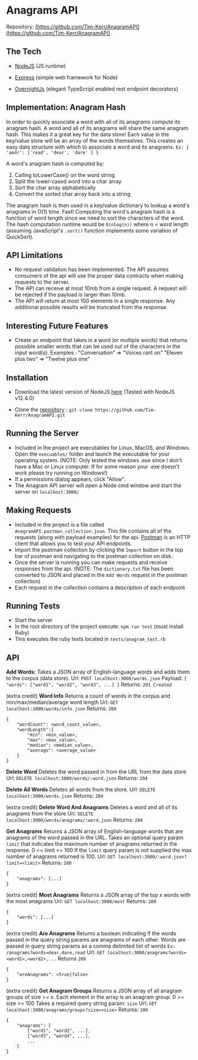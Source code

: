 
# Anagrams API

Repository: [https://github.com/Tim-Kerr/AnagramAPI](https://github.com/Tim-Kerr/AnagramAPI)

  

## The Tech


*  [NodeJS](https://nodejs.org/en/) (JS runtime)

*  [Express](https://expressjs.com/) (simple web framework for Node)

*  [OvernightJs](https://www.npmjs.com/package/@overnightjs/core) (elegant TypeScript enabled rest endpoint decorators)

## Implementation: Anagram Hash
In order to quickly associate a word with all of its anagrams compute its anagram hash. A word and all of its anagrams will share the same anagram hash. This makes it a great key for the data store! Each value in the key/value store will be an array of the words themselves. This creates an easy data structure with which to associate a word and its anagrams.
`Ex: { 'aedr': ['read', 'dear', 'dare' ] }`

A word's anagram hash is computed by:
1. Calling toLowerCase() on the word string
2. Split the lower-cased word into a char array
3. Sort the char array alphabetically
4. Convert the sorted char array back into a string

The anagram hash is then used in a key/value dictionary to lookup a word's anagrams in O(1) time. Fast! Computing the word's anagram hash is a function of word length since we need to sort the characters of the word. The hash computation runtime would be `O(nlog(n))` where n = word length (assuming JavaScript's `.sort()` function implements some variation of QuickSort).

## API Limitations
* No request validation has been implemented. The API assumes consumers of the api will use the proper data contracts when making requests to the server.
* The API can receive at most 10mb from a single request. A request will be rejected if the payload is larger than 10mb.
* The API will return at most 100 elements in a single response. Any additional possible results will be truncated from the response.

## Interesting Future Features
* Create an endpoint that takes in a word (or multiple words) that returns possible smaller words that can be used out of the characters in the input word(s). 
Examples : 
"Conversation" => "Voices rant on"
"Eleven plus two" => "Twelve plus one"
  

## Installation

* Download the latest version of NodeJS [here](https://nodejs.org/en/download/) (Tested with NodeJS v12.4.0)

* Clone the [repository](https://github.com/Tim-Kerr/AnagramAPI) : `git clone https://github.com/Tim-Kerr/AnagramAPI.git`

## Running the Server
* Included in the project are executables for Linux, MacOS, and Windows. Open the `execuables/` folder and launch the executable for your operating system. (NOTE: Only tested the windows .exe since I don't have a Mac or Linux computer. If for some reason your .exe doesn't work please try running on Windows!)
* If a permissions dialog appears, click "Allow".
* The Anagram API server will open a Node cmd window and start the server on `localhost:3000/`

## Making Requests
* Included in the project is a file called `AnagramAPI.postman_collection.json`. This file contains all of the requests (along with payload examples) for the api. [Postman](https://www.getpostman.com/downloads/) is an HTTP client that allows you to test your API endpoints.
* Import the postman collection by clicking the `Import` button in the top bar of postman and navigating to the postman collection on disk.
* Once the server is running you can make requests and receive responses from the api. (NOTE: The `dictionary.txt` file has been converted to JSON and placed in the `Add Words` request in the postman collection)
* Each request in the collection contains a description of each endpoint

## Running Tests
* Start the server
* In the root directory of the project execute: `npm run test` (must install Ruby)
* This executes the ruby tests located in `tests/anagram_test.rb`
  

## API

**Add Words:**
Takes a JSON array of English-language words and adds them to the corpus (data store). 
Url: `POST localhost:3000/words.json`
Payload: `{ "words": ["word1", "word2", "word3", ...] }`
Returns: `201 Created`

(extra credit)
**Word Info**
Returns a count of words in the corpus and min/max/median/average word length
Url: `GET localhost:3000/words/info.json`
Returns: `200`

    {
	    "wordCount": <word_count_value>,
	    "wordLength":{
		    "min": <min_value>,
		    "max": <max_value>,
		    "median": <median_value>,
		    "average": <average_value>
	    }
    }


**Delete Word**
Deletes the word passed in from the URL from the data store
Url: `DELETE localhost:3000/words/:word.json`
Returns: `204`

**Delete All Words**
Deletes all words from the store.
Url: `DELETE localhost:3000/words.json`
Returns: `204`

(extra credit)
**Delete Word And Anagrams**
Deletes a word and all of its anagrams from the store
Url: `DELETE localhost:3000/words/anagrams/:word.json`
Returns: `204`

**Get Anagrams**
Returns a JSON array of English-language words that are anagrams of the word passed in the URL.
Takes an optional query param `limit` that indicates the maximum number of anagrams returned in the response.
0 <= limit <= 100
If the `limit` query param is not supplied the max number of anagrams returned is 100.
Url: `GET localhost:3000/:word.json?limit=<limit>`
Returns: `200`

    {
	    "anagrams": [...]
    }

(extra credit)
**Most Anagrams**
Returns a JSON array of the top *x* words with the most anagrams
Url: `GET localhost:3000/most`
Returns: `200`

    {
	    "words": [...]
    }

(extra credit)
**Are Anagrams**
Returns a boolean indicating if the words passed in the query string params are anagrams of each other.
Words are passed in query string params as a comma delimited list of words
`Ex: /anagrams?words=dear,dare,read`
Url: `GET localhost:3000/anagrams?words=<word1>,<word2>,...`
Returns `200`

    {
	    "areAnagrams": <true|false>
    }

(extra credit)
**Get Anagram Groups**
Returns a JSON array of all anagram groups of size >= *x*. Each element in the array is an anagram group.
0 >= size >= 100
Takes a required query string param: `size`
 Url: `GET localhost:3000/anagrams/groups?size=<size>`
 Returns: `200`
 

    {
	    "anagrams": [
		    ["word1", "word2", ...],
		    ["word3", "word4", ...],
		    ...
	    ]
    }
